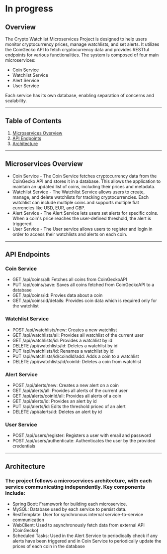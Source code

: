 # In progress

## Overview
The Crypto Watchlist Microservices Project is designed to help users monitor cryptocurrency prices, manage watchlists, and set alerts. It utilizes the CoinGecko API to fetch cryptocurrency data and provides RESTful endpoints for various functionalities. The system is composed of four main microservices:
  - Coin Service
  - Watchlist Service
  - Alert Service
  - User Service

Each service has its own database, enabling separation of concerns and scalability.

-----------------------------------------------
## Table of Contents
1. [Microservices Overview](#microservices-overview)
2. [API Endpoints](#api-endpoints)
3. [Architecture](#architecture)
-----------------------------------------------

## Microservices Overview
- Coin Service - The Coin Service fetches cryptocurrency data from the CoinGecko API and stores it in a database. This allows the application to maintain an updated list of coins, including their prices and metadata.
- Watchlist Service - The Watchlist Service allows users to create, manage, and delete watchlists for tracking cryptocurrencies. Each watchlist can include multiple coins and supports multiple fiat currencies like USD, EUR, and GBP.
- Alert Service - The Alert Service lets users set alerts for specific coins. When a coin's price reaches the user-defined threshold, the alert is triggered.
- User Service - The User service allows users to register and login in order to access their watchlists and alerts on each coin.
-----------------------------------------------
## API Endpoints
### Coin Service 
 - GET /api/coins/all: Fetches all coins from CoinGeckoAPI
 - PUT /api/coins/save: Saves all coins fetched from CoinGeckoAPI to a database
 - GET /api/coins/id: Provies data about a coin
 - GET /api/coins/id/details: Provides coin data which is required only for the watchlist

### Watchlist Service
  - POST /api/watchlists/new: Creates a new watchlist
  - GET /api/watchlists/all: Provides all watchlist of the current user
  - GET /api/watchlists/id: Provides a watchlist by id
  - DELETE /api/watchlists/id: Deletes a watchlist  by id
  - PUT /api/watchlists/id: Renames a watchlist by id
  - PUT /api/watchlists/id/coindId/add: Adds a coin to a watchlist
  - DELETE /api/watchlists/id/coinId: Deletes a coin from watchlist

### Alert Service
  - POST /api/alerts/new: Creates a new alert on a coin
  - GET /api/alerts/all: Provides all alerts of the current user
  - GET /api/alerts/coinId/all: Provides all alerts of a coin
  - GET /api/alerts/id: Provides an alert by id
  - PUT /api/alerts/id: Edits the threshold pricec of an alert
  - DELETE /api/alerts/id: Deletes an alert by id

### User Service
  - POST /api/users/register: Registers a user with email and password
  - POST /api/users/authenticate: Authenticates the user by the provided credentials
-----------------------------------------------
## Architecture
### The project follows a microservices architecture, with each service communicating independently. Key components include:
  - Spring Boot: Framework for building each microservice.
  - MySQL: Database used by each service to persist data.
  - RestTemplate: User for synchronous internal service-to-service communication 
  - WebClient: Used to asynchronously fetch data from external API (CoinGecko) 
  - Scheduled Tasks: Used in the Alert Service to periodically check if any alerts have been triggered and in Coin Service to periodically update the prices of each coin in the database
